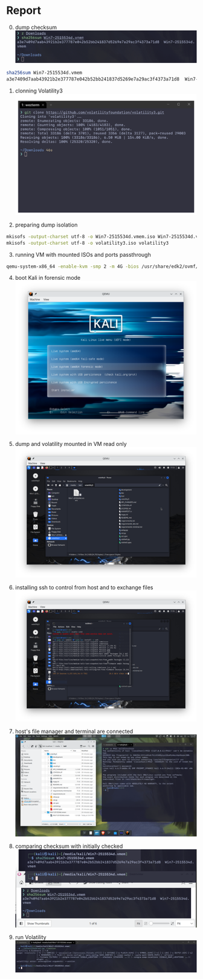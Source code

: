 # Report

00. dump checksum
![](./00_dump-checksum.png)

```bash
sha256sum Win7-2515534d.vmem
a3e7409d7aab43921b2e377787e042b52bb241837d5269e7a29ac3f4373a71d8  Win7-2515534d.vmem
```

01. clonning Volatility3
![](./02_clonning-volatility.png)

02. preparing dump isolation
```bash
mkisofs -output-charset utf-8 -o Win7-2515534d.vmem.iso Win7-2515534d.vmem
mkisofs -output-charset utf-8 -o volatility3.iso volatility3
```

03. running VM with mounted ISOs and ports passthrough
```bash
qemu-system-x86_64 -enable-kvm -smp 2 -m 4G -bios /usr/share/edk2/ovmf/OVMF_CODE.fd -drive file=kali-linux-2024.1-live-amd64.iso,format=raw,index=0,media=cdrom -drive file=Win7-2515534d.vmem.iso,format=raw,index=1,media=cdrom -drive file=volatility3.iso,format=raw,index=2,media=cdrom -nic hostfwd=tcp:127.0.0.1:9922-0.0.0.0:22,hostfwd=tcp:127.0.0.1:9980-0.0.0.0:80
```

04. boot Kali in forensic mode
![](./04_kali-selecting-forensic-mode.png)

05. dump and volatility mounted in VM read only
![](./05_dump-and-volatility-mounted.png)

06. installing ssh to control from host and to exchange files
![](./06_installing-ssh-in-vm.png)

07. host's file manager and terminal are connected
![](./07_file-manager-and-terminal-passthrough.png)

08. comparing checksum with initially checked
![](./08_checksum-again.png)

09. run Volatility
![](./09_volatility-running.png)

